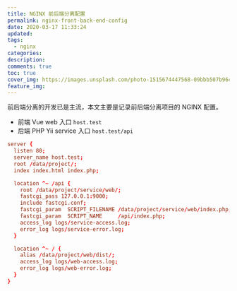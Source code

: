 ```yaml
---
title: NGINX 前后端分离配置
permalink: nginx-front-back-end-config
date: 2020-03-17 11:33:24
updated:
tags:
  - nginx
categories:
description:
comments: true
toc: true
cover_img: https://images.unsplash.com/photo-1515674447568-09bbb507b96c?ixlib=rb-1.2.1&ixid=eyJhcHBfaWQiOjEyMDd9&auto=format&fit=crop&w=640&q=80
feature_img:
---
```


前后端分离的开发已是主流，本文主要是记录前后端分离项目的 NGINX 配置。

<!-- more -->

- 前端 Vue web 入口 `host.test`
- 后端 PHP Yii service 入口 `host.test/api`

```conf
server {
  listen 80;
  server_name host.test;
  root /data/project/;
  index index.html index.php;

  location ^~ /api {
    root /data/project/service/web/;
    fastcgi_pass 127.0.0.1:9000;
    include fastcgi.conf;
    fastcgi_param  SCRIPT_FILENAME /data/project/service/web/index.php;
    fastcgi_param  SCRIPT_NAME     /api/index.php;
    access_log logs/service-access.log;
    error_log logs/service-error.log;
  }

  location ^~ / {
    alias /data/project/web/dist/;
    access_log logs/web-access.log;
    error_log logs/web-error.log;
  }
}
```
